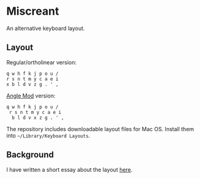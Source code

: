 # Miscreant

An alternative keyboard layout.

## Layout

Regular/ortholinear version:

```
q w h f k j p o u /
r s n t m y c a e i
x b l d v z g . ' ,
```

[Angle Mod](https://colemakmods.github.io/ergonomic-mods/angle.html) version:

```
q w h f k j p o u /
 r s n t m y c a e i
  b l d v x z g . ' ,
```

The repository includes downloadable layout files for Mac OS. Install them into `~/Library/Keyboard Layouts`.

## Background

I have written a short essay about the layout [here](https://write.as/oferlund/designing-a-keyboard-layout-part-3).

